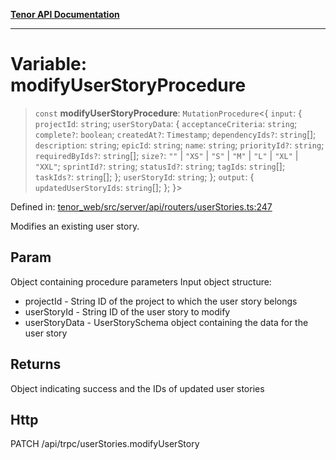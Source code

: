 [**Tenor API Documentation**](../../README.md)

***

# Variable: modifyUserStoryProcedure

> `const` **modifyUserStoryProcedure**: `MutationProcedure`\<\{ `input`: \{ `projectId`: `string`; `userStoryData`: \{ `acceptanceCriteria`: `string`; `complete?`: `boolean`; `createdAt?`: `Timestamp`; `dependencyIds?`: `string`[]; `description`: `string`; `epicId`: `string`; `name`: `string`; `priorityId?`: `string`; `requiredByIds?`: `string`[]; `size?`: `""` \| `"XS"` \| `"S"` \| `"M"` \| `"L"` \| `"XL"` \| `"XXL"`; `sprintId?`: `string`; `statusId?`: `string`; `tagIds`: `string`[]; `taskIds?`: `string`[]; \}; `userStoryId`: `string`; \}; `output`: \{ `updatedUserStoryIds`: `string`[]; \}; \}\>

Defined in: [tenor\_web/src/server/api/routers/userStories.ts:247](https://github.com/Apantli/Tenor/blob/293d0ddb2d5307c4150fcd161249995fd5278c7d/tenor_web/src/server/api/routers/userStories.ts#L247)

Modifies an existing user story.

## Param

Object containing procedure parameters
Input object structure:
- projectId - String ID of the project to which the user story belongs
- userStoryId - String ID of the user story to modify
- userStoryData - UserStorySchema object containing the data for the user story

## Returns

Object indicating success and the IDs of updated user stories

## Http

PATCH /api/trpc/userStories.modifyUserStory
